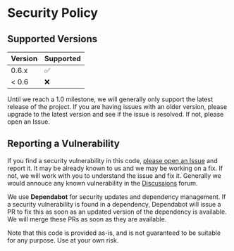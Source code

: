 # Security Policy

## Supported Versions

| Version | Supported          |
| ------- | ------------------ |
| 0.6.x   | :white_check_mark: |
| < 0.6   | :x:                |

Until we reach a 1.0 milestone, we will generally only support the latest
release of the project. If you are having issues with an older version, please
upgrade to the latest version and see if the issue is resolved. If not, please
open an Issue.

## Reporting a Vulnerability

If you find a security vulnerability in this code, [please open an
Issue](https://github.com/seapagan/py-maker/issues) and report it. It may be
already known to us and we may be working on a fix. If not, we will work with
you to understand the issue and fix it. Generally we would annouce any known
vulnerability in the
[Discussions](https://github.com/seapagan/py-maker/discussions) forum.

We use **Dependabot** for security updates and dependency management. If a
security vulnerability is found in a dependency, Dependabot will issue a PR to
fix this as soon as an updated version of the dependency is available. We will
merge these PRs as soon as they are available.

Note that this code is provided as-is, and is not guaranteed to be
suitable for any purpose.  Use at your own risk.
